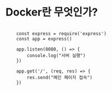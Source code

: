 
# Docker란 무엇인가?

<pre>
<code>
    const express = require('express')
    const app = express()

    app.listen(8080, () => {
        console.log("서버 실행")
    })

    app.get('/', (req, res) => {
        res.send("메인 페이지 접속")
    })
</code>
</pre>